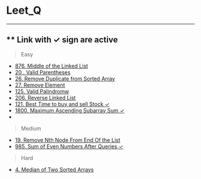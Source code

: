 # Leet_Q
------------------------------
** Link with ✓ sign are active 
------------------------------
>Easy
- [876. Middle of the Linked List](#Selection-Sort)
- [20 . Valid Parentheses](#Valid-Parentheses)
- [26. Remove Duplicate from Sorted Array](#Selection-Sort)
- [27. Remove Element](#Selection-Sort)
- [125. Valid Palindromw](#Selection-Sort)
- [206. Reverse Linked List](#Selection-Sort)
- [121. Best Time to buy and sell Stock ✓](https://leetcode.com/problems/best-time-to-buy-and-sell-stock/discuss/2423635/best-and-simple-solution-java)
- [1800. Maximum Ascending Subarray Sum ✓](https://leetcode.com/problems/maximum-ascending-subarray-sum/discuss/2607387/Java-Solution)
- 
>Medium
- [19.  Remove Nth Node From End Of the List](#Selection-Sort)
- [985. Sum of Even Numbers After Queries ✓](https://leetcode.com/submissions/detail/805576401/)
>Hard
- [4. Median of Two Sorted Arrays](https://leetcode.com/problems/median-of-two-sorted-arrays/discuss/2516024/Java-Solution-or-Using-merge-sort-or-100-faster)
